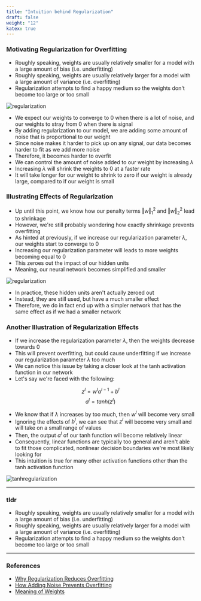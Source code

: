 ```yaml
---
title: "Intuition behind Regularization"
draft: false
weight: "12"
katex: true
---
```


### Motivating Regularization for Overfitting
- Roughly speaking, weights are usually relatively smaller for a model with a large amount of bias (i.e. underfitting)
- Roughly speaking, weights are usually relatively larger for a model with a large amount of variance (i.e. overfitting)
- Regularization attempts to find a happy medium so the weights don't become too large or too small

![regularization](/img/regularization_overfitting.svg)

- We expect our weights to converge to $0$ when there is a lot of noise, and our weights to stray from $0$ when there is signal
- By adding regularization to our model, we are adding some amount of noise that is proportional to our weight
- Since noise makes it harder to pick up on any signal, our data becomes harder to fit as we add more noise
- Therefore, it becomes harder to overfit
- We can control the amount of noise added to our weight by increasing $\lambda$
- Increasing $\lambda$ will shrink the weights to $0$ at a faster rate
- It will take longer for our weight to shrink to zero if our weight is already large, compared to if our weight is small

### Illustrating Effects of Regularization
- Up until this point, we know how our penalty terms $\Vert w \Vert_{1}^{2}$ and $\Vert w \Vert_{2}^{2}$ lead to shrinkage
- However, we're still probably wondering how exactly shrinkage prevents overfitting
- As hinted at previously, if we increase our regularization parameter $\lambda$, our weights start to converge to $0$
- Increasing our regularization parameter will leads to more weights becoming equal to $0$
- This zeroes out the impact of our hidden units
- Meaning, our neural network becomes simplified and smaller

![regularization](/img/regularization_zero_weights.svg)

- In practice, these hidden units aren't actually zeroed out
- Instead, they are still used, but have a much smaller effect
- Therefore, we do in fact end up with a simpler network that has the same effect as if we had a smaller network

### Another Illustration of Regularization Effects
- If we increase the regularization parameter $\lambda$, then the weights decrease towards $0$
- This will prevent overfitting, but could cause underfitting if we increase our regularization parameter $\lambda$ too much
- We can notice this issue by taking a closer look at the tanh activation function in our network
- Let's say we're faced with the following:

$$ z^{l} = w^{l}a^{l-1} + b^{l} $$
$$ a^{l} = tanh(z^{l}) $$

- We know that if $\lambda$ increases by too much, then $w^{l}$ will become very small
- Ignoring the effects of $b^{l}$, we can see that $z^{l}$ will become very small and will take on a small range of values
- Then, the output $a^{l}$ of our tanh function will become relatively linear
- Consequently, linear functions are typically too general and aren't able to fit those complicated, nonlinear decision boundaries we're most likely looking for
- This intuition is true for many other activation functions other than the tanh activation function

![tanhregularization](/img/regularization_tanh.svg)

---

### tldr
- Roughly speaking, weights are usually relatively smaller for a model with a large amount of bias (i.e. underfitting)
- Roughly speaking, weights are usually relatively larger for a model with a large amount of variance (i.e. overfitting)
- Regularization attempts to find a happy medium so the weights don't become too large or too small

---

### References
- [Why Regularization Reduces Overfitting](https://www.youtube.com/watch?v=NyG-7nRpsW8&list=PLkDaE6sCZn6Hn0vK8co82zjQtt3T2Nkqc&index=5)
- [How Adding Noise Prevents Overfitting](https://stackoverflow.com/questions/59517929/how-does-adding-noise-to-output-avoid-overfitting-on-training-points)
- [Meaning of Weights](https://stats.stackexchange.com/questions/213325/neural-network-meaning-of-weights)
